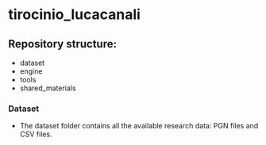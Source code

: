 # tirocinio_lucacanali

## Repository structure:
- dataset
- engine
- tools
- shared_materials

### Dataset
- The dataset folder contains all the available research data: PGN files and CSV files.
